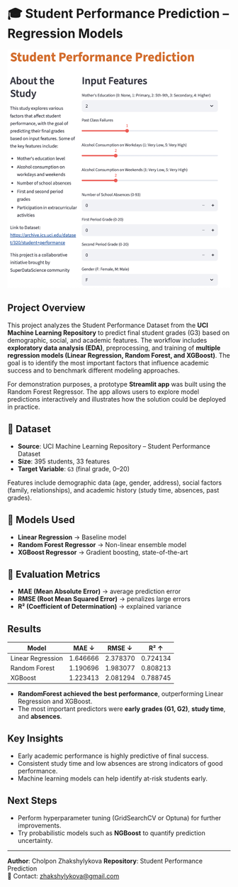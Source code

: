# 🎓 Student Performance Prediction – Regression Models

![Streamlit App](./plots/image.png)


##  Project Overview
This project analyzes the Student Performance Dataset from the **UCI Machine Learning Repository** to predict final student grades (G3) based on demographic, social, and academic features.
The workflow includes **exploratory data analysis (EDA)**, preprocessing, and training of **multiple regression models (Linear Regression, Random Forest, and XGBoost)**. The goal is to identify the most important factors that influence academic success and to benchmark different modeling approaches.

For demonstration purposes, a prototype **Streamlit app** was built using the Random Forest Regressor. The app allows users to explore model predictions interactively and illustrates how the solution could be deployed in practice.

## 🔹 Dataset
- **Source**: UCI Machine Learning Repository – Student Performance Dataset  
- **Size**: 395 students, 33 features  
- **Target Variable**: `G3` (final grade, 0–20)  

Features include demographic data (age, gender, address), social factors (family, relationships), and academic history (study time, absences, past grades).

## 🔹 Models Used
- **Linear Regression** → Baseline model  
- **Random Forest Regressor** → Non-linear ensemble model  
- **XGBoost Regressor** → Gradient boosting, state-of-the-art  

## 🔹 Evaluation Metrics
- **MAE (Mean Absolute Error)** → average prediction error  
- **RMSE (Root Mean Squared Error)** → penalizes large errors  
- **R² (Coefficient of Determination)** → explained variance  

##  Results
| Model              | MAE ↓    | RMSE ↓   | R² ↑     |
|--------------------|----------|----------|----------|
| Linear Regression  | 1.646666 | 2.378370 | 0.724134 |
| Random Forest      | 1.190696 | 1.983077 | 0.808213 |
| XGBoost            | 1.223413 | 2.081294 | 0.788745 |



- **RandomForest achieved the best performance**, outperforming Linear Regression and XGBoost.  
- The most important predictors were **early grades (G1, G2)**, **study time**, and **absences**.  

##  Key Insights
- Early academic performance is highly predictive of final success.  
- Consistent study time and low absences are strong indicators of good performance.  
- Machine learning models can help identify at-risk students early.  

##  Next Steps
- Perform hyperparameter tuning (GridSearchCV or Optuna) for further improvements.  
- Try probabilistic models such as **NGBoost** to quantify prediction uncertainty.  


---

 **Author**: Cholpon Zhakshylykova 
 **Repository**: Student Performance Prediction  
 📧 Contact: zhakshylykova@gmail.com 